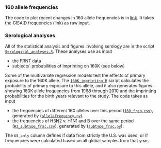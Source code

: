 ### 160 allele frequencies

The code to plot recent changes in 160 allele frequencies is in [link]().
It takes the GISAID frequencies ([link]()) as raw input.

### Serological analyses

All of the statistical analysis and figures involving serology are in the script [`Serological_analyses.R`](Serology/Serological_analyses.R). 
These analyses use as input
* the FRNT data
* subjects' probabilities of imprinting on 160K (see below)

Some of the multivariate regression models test the effects of primary exposure to the 160K allele. 
The [`160K_imprinting.R`](Serology/160K_imprinting.R) script calculates the probability of primary exposure to this allele, and it also generates figures showing 160K allele frequencies from 1968 through 2010 and the imprinting probabilities for the birth years relevant to the study. 
The code takes as input 
* the frequencies of different 160 alleles over this period ([`160_freq.csv`](Serology/160_freq.csv)), generated by ([`alleleFrequency.py`](Serology)).
* the frequencies of H3N2 v. H1N1 and B over the same period ([`H3_subtype_frac.csv`](Serology/H3_subtype_frac.csv)), generated by ([`subtype_frac.py`](Serology)).

The `US_only` column defines if data from strictly the U.S. was used, or if frequencies were calculated based on all global samples from that year.
